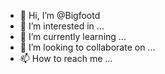 - 👋 Hi, I’m @Bigfootd
- 👀 I’m interested in ...
- 🌱 I’m currently learning ...
- 💞️ I’m looking to collaborate on ...
- 📫 How to reach me ...

<!---
Bigfootd/Bigfootd is a ✨ special ✨ repository because its `README.md` (this file) appears on your GitHub profile.
You can click the Preview link to take a look at your changes.
--->
